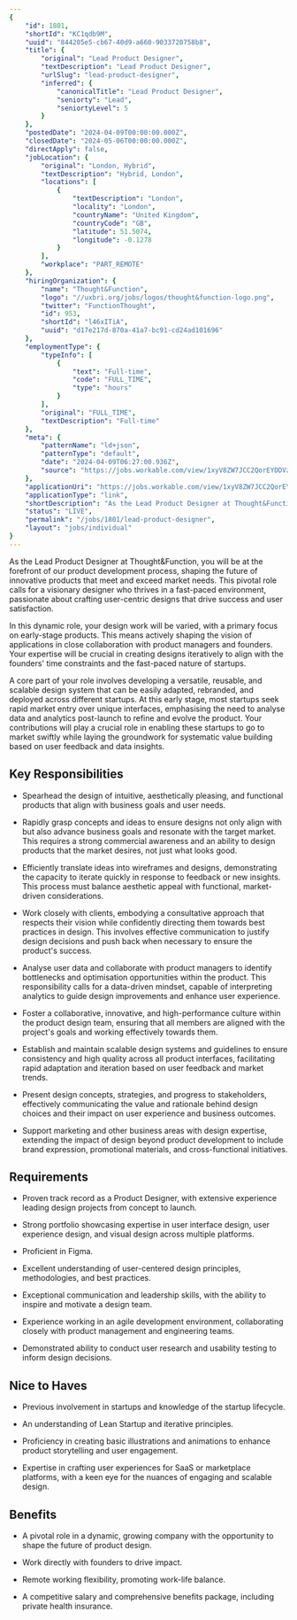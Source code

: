 ```yaml
---
{
	"id": 1801,
	"shortId": "KC1qdb9M",
	"uuid": "844205e5-cb67-40d9-a660-9033720758b8",
	"title": {
		"original": "Lead Product Designer",
		"textDescription": "Lead Product Designer",
		"urlSlug": "lead-product-designer",
		"inferred": {
			"canonicalTitle": "Lead Product Designer",
			"seniorty": "Lead",
			"seniortyLevel": 5
		}
	},
	"postedDate": "2024-04-09T00:00:00.000Z",
	"closedDate": "2024-05-06T00:00:00.000Z",
	"directApply": false,
	"jobLocation": {
		"original": "London, Hybrid",
		"textDescription": "Hybrid, London",
		"locations": [
			{
				"textDescription": "London",
				"locality": "London",
				"countryName": "United Kingdom",
				"countryCode": "GB",
				"latitude": 51.5074,
				"longitude": -0.1278
			}
		],
		"workplace": "PART_REMOTE"
	},
	"hiringOrganization": {
		"name": "Thought&Function",
		"logo": "//uxbri.org/jobs/logos/thought&function-logo.png",
		"twitter": "FunctionThought",
		"id": 953,
		"shortId": "l46xITiA",
		"uuid": "d17e217d-870a-41a7-bc91-cd24ad101696"
	},
	"employmentType": {
		"typeInfo": [
			{
				"text": "Full-time",
				"code": "FULL_TIME",
				"type": "hours"
			}
		],
		"original": "FULL_TIME",
		"textDescription": "Full-time"
	},
	"meta": {
		"patternName": "ld+json",
		"patternType": "default",
		"date": "2024-04-09T06:27:00.936Z",
		"source": "https://jobs.workable.com/view/1xyV8ZW7JCC2QorEYDDVzt/hybrid-lead-product-designer-in-london-at-thought%26function"
	},
	"applicationUri": "https://jobs.workable.com/view/1xyV8ZW7JCC2QorEYDDVzt/hybrid-lead-product-designer-in-london-at-thought%26function",
	"applicationType": "link",
	"shortDescription": "As the Lead Product Designer at Thought&Function, you will be at the forefront of our product development process, shaping the future of innovative products that meet and exceed market needs. This",
	"status": "LIVE",
	"permalink": "/jobs/1801/lead-product-designer",
	"layout": "jobs/individual"
}
---
```

<p>As the Lead Product Designer at Thought&amp;Function, you will be at the forefront of our product development process, shaping the future of innovative products that meet and exceed market needs. This pivotal role calls for a visionary designer who thrives in a fast-paced environment, passionate about crafting user-centric designs that drive success and user satisfaction.</p><p>In this dynamic role, your design work will be varied, with a primary focus on early-stage products. This means actively shaping the vision of applications in close collaboration with product managers and founders. Your expertise will be crucial in creating designs iteratively to align with the founders' time constraints and the fast-paced nature of startups.</p><p>A core part of your role involves developing a versatile, reusable, and scalable design system that can be easily adapted, rebranded, and deployed across different startups. At this early stage, most startups seek rapid market entry over unique interfaces, emphasising the need to analyse data and analytics post-launch to refine and evolve the product. Your contributions will play a crucial role in enabling these startups to go to market swiftly while laying the groundwork for systematic value building based on user feedback and data insights.</p><h2>Key Responsibilities</h2><ul><li><p>Spearhead the design of intuitive, aesthetically pleasing, and functional products that align with business goals and user needs.</p></li><li><p>Rapidly grasp concepts and ideas to ensure designs not only align with but also advance business goals and resonate with the target market. This requires a strong commercial awareness and an ability to design products that the market desires, not just what looks good.</p></li><li><p>Efficiently translate ideas into wireframes and designs, demonstrating the capacity to iterate quickly in response to feedback or new insights. This process must balance aesthetic appeal with functional, market-driven considerations.</p></li><li><p>Work closely with clients, embodying a consultative approach that respects their vision while confidently directing them towards best practices in design. This involves effective communication to justify design decisions and push back when necessary to ensure the product's success.</p></li><li><p>Analyse user data and collaborate with product managers to identify bottlenecks and optimisation opportunities within the product. This responsibility calls for a data-driven mindset, capable of interpreting analytics to guide design improvements and enhance user experience.</p></li><li><p>Foster a collaborative, innovative, and high-performance culture within the product design team, ensuring that all members are aligned with the project's goals and working effectively towards them.</p></li><li><p>Establish and maintain scalable design systems and guidelines to ensure consistency and high quality across all product interfaces, facilitating rapid adaptation and iteration based on user feedback and market trends.</p></li><li><p>Present design concepts, strategies, and progress to stakeholders, effectively communicating the value and rationale behind design choices and their impact on user experience and business outcomes.</p></li><li><p>Support marketing and other business areas with design expertise, extending the impact of design beyond product development to include brand expression, promotional materials, and cross-functional initiatives.</p></li></ul><h2>Requirements</h2><ul><li><p>Proven track record as a Product Designer, with extensive experience leading design projects from concept to launch.</p></li><li><p>Strong portfolio showcasing expertise in user interface design, user experience design, and visual design across multiple platforms.</p></li><li><p>Proficient in Figma.</p></li><li><p>Excellent understanding of user-centered design principles, methodologies, and best practices.</p></li><li><p>Exceptional communication and leadership skills, with the ability to inspire and motivate a design team.</p></li><li><p>Experience working in an agile development environment, collaborating closely with product management and engineering teams.</p></li><li><p>Demonstrated ability to conduct user research and usability testing to inform design decisions.</p></li></ul><h2>Nice to Haves</h2><ul><li><p>Previous involvement in startups and knowledge of the startup lifecycle.</p></li><li><p>An understanding of Lean Startup and iterative principles.</p></li><li><p>Proficiency in creating basic illustrations and animations to enhance product storytelling and user engagement.</p></li><li><p>Expertise in crafting user experiences for SaaS or marketplace platforms, with a keen eye for the nuances of engaging and scalable design.</p></li></ul><h2>Benefits</h2><ul><li><p>A pivotal role in a dynamic, growing company with the opportunity to shape the future of product design.</p></li><li><p>Work directly with founders to drive impact.</p></li><li><p>Remote working flexibility, promoting work-life balance.</p></li><li><p>A competitive salary and comprehensive benefits package, including private health insurance.</p></li></ul>
